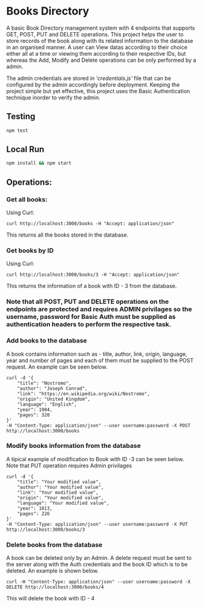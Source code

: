 # Books Directory

A basic Book Directory management system with 4 endpoints that supports GET, POST, PUT and DELETE operations. This project helps the user to store records of the book along with its related information to the database in an organised manner. A user can View datas according to their choice either all at a time or viewing them according to their respective IDs, but whereas the Add, Modify and Delete operations can be only performed by a admin. 

The admin credentials are stored in *'credentials.js'* file that can be configured by the admin accordingly before deployment.
Keeping the project simple but yet effective, this project uses the Basic Authentication technique inorder to verify the admin.

## Testing

```bash
npm test
```

## Local Run

```bash
npm install && npm start
```

## Operations:

### Get all books:

Using Curl:
```
curl http://localhost:3000/books -H "Accept: application/json" 
```
This returns all the books stored in the database.

### Get books by ID

Using Curl:
```
curl http://localhost:3000/books/3 -H "Accept: application/json" 
```
This returns the information of a book with ID - 3 from the database.

### Note that all POST, PUT and DELETE operations on the endpoints are protected and requires ADMIN privilages so the username, password for Basic Auth must be supplied as authentication headers to perform the respective task.

### Add books to the database

A book contains information such as - title, author, link, origin, language, year and number of pages and each of them must be supplied to the POST request. An example can be seen below.

```
curl -d '{
    "title": "Nostromo",
    "author": "Joseph Conrad",
    "link": "https://en.wikipedia.org/wiki/Nostromo",
    "origin": "United Kingdom",
    "language": "English",
    "year": 1904,
    "pages": 320
}' 
-H "Content-Type: application/json" --user username:password -X POST http://localhost:3000/books
```

### Modify books information from the database

A tipical example of modification to Book with ID -3 can be seen below. Note that PUT operation requires Admin privilages

```
curl -d '{
    "title": "Your modified value",
    "author": "Your modified value",
    "link": "Your modified value",
    "origin": "Your modified value",
    "language": "Your modified value",
    "year": 1813,
    "pages": 226
}' 
-H "Content-Type: application/json" --user username:password -X PUT http://localhost:3000/books/3
```

### Delete books from the database

A book can be deleted only by an Admin. A delete request must be sent to the server along with the Auth credentials and the book ID which is to be deleted. An example is shown below.

```
curl -H "Content-Type: application/json" --user username:password -X DELETE http://localhost:3000/books/4
```
This will delete the book with ID - 4